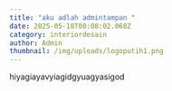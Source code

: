 ```yaml
---
title: "aku adlah admintampan "
date: 2025-05-18T08:08:02.068Z
category: interiordesain
author: Admin
thumbnail: /img/uploads/logoputih1.png
---
```

h﻿iyagiayavyiagidgyuagyasigod